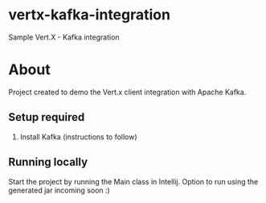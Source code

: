 # vertx-kafka-integration
Sample Vert.X - Kafka integration

# About

Project created to demo the Vert.x client integration with Apache Kafka.

## Setup required

1. Install Kafka (instructions to follow)

## Running locally

Start the project by running the Main class in Intellij.
Option to run using the generated jar incoming soon :)


